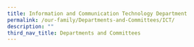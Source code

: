 ```yaml
---
title: Information and Communication Technology Department
permalink: /our-family/Departments-and-Committees/ICT/
description: ""
third_nav_title: Departments and Committees
---
```

